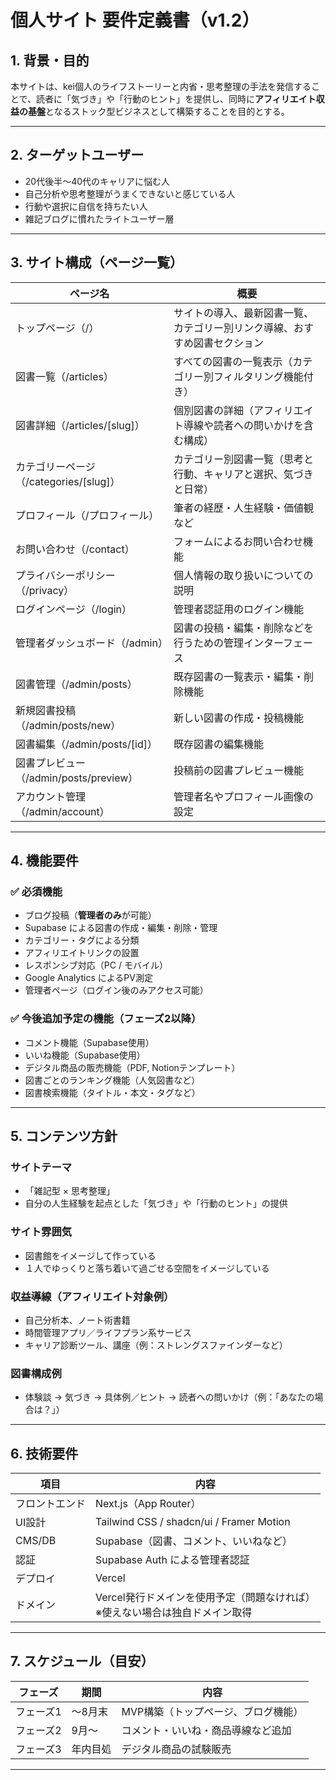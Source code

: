 # 個人サイト 要件定義書（v1.2）

## 1. 背景・目的

本サイトは、kei個人のライフストーリーと内省・思考整理の手法を発信することで、読者に「気づき」や「行動のヒント」を提供し、同時に**アフィリエイト収益の基盤**となるストック型ビジネスとして構築することを目的とする。

---

## 2. ターゲットユーザー

- 20代後半〜40代のキャリアに悩む人
- 自己分析や思考整理がうまくできないと感じている人
- 行動や選択に自信を持ちたい人
- 雑記ブログに慣れたライトユーザー層

---

## 3. サイト構成（ページ一覧）

| ページ名         | 概要                                                                 |
|------------------|----------------------------------------------------------------------|
| トップページ（/） | サイトの導入、最新図書一覧、カテゴリー別リンク導線、おすすめ図書セクション |
| 図書一覧（/articles） | すべての図書の一覧表示（カテゴリー別フィルタリング機能付き） |
| 図書詳細（/articles/[slug]） | 個別図書の詳細（アフィリエイト導線や読者への問いかけを含む構成） |
| カテゴリーページ（/categories/[slug]） | カテゴリー別図書一覧（思考と行動、キャリアと選択、気づきと日常） |
| プロフィール（/プロフィール） | 筆者の経歴・人生経験・価値観など                                     |
| お問い合わせ（/contact） | フォームによるお問い合わせ機能                                     |
| プライバシーポリシー（/privacy） | 個人情報の取り扱いについての説明                                   |
| ログインページ（/login） | 管理者認証用のログイン機能                                         |
| 管理者ダッシュボード（/admin） | 図書の投稿・編集・削除などを行うための管理インターフェース |
| 図書管理（/admin/posts） | 既存図書の一覧表示・編集・削除機能                                 |
| 新規図書投稿（/admin/posts/new） | 新しい図書の作成・投稿機能                                         |
| 図書編集（/admin/posts/[id]） | 既存図書の編集機能                                                 |
| 図書プレビュー（/admin/posts/preview） | 投稿前の図書プレビュー機能                                         |
| アカウント管理（/admin/account） | 管理者名やプロフィール画像の設定                                   |

---

## 4. 機能要件

### ✅ 必須機能

- ブログ投稿（**管理者のみ**が可能）
- Supabase による図書の作成・編集・削除・管理
- カテゴリー・タグによる分類
- アフィリエイトリンクの設置
- レスポンシブ対応（PC / モバイル）
- Google Analytics によるPV測定
- 管理者ページ（ログイン後のみアクセス可能）

### ✅ 今後追加予定の機能（フェーズ2以降）

- コメント機能（Supabase使用）
- いいね機能（Supabase使用）
- デジタル商品の販売機能（PDF, Notionテンプレート）
- 図書ごとのランキング機能（人気図書など）
- 図書検索機能（タイトル・本文・タグなど）

---

## 5. コンテンツ方針

### サイトテーマ

- 「雑記型 × 思考整理」
- 自分の人生経験を起点とした「気づき」や「行動のヒント」の提供

### サイト雰囲気
- 図書館をイメージして作っている
- １人でゆっくりと落ち着いて過ごせる空間をイメージしている

### 収益導線（アフィリエイト対象例）

- 自己分析本、ノート術書籍
- 時間管理アプリ／ライフプラン系サービス
- キャリア診断ツール、講座（例：ストレングスファインダーなど）

### 図書構成例

- 体験談 → 気づき → 具体例／ヒント → 読者への問いかけ（例：「あなたの場合は？」）

---

## 6. 技術要件

| 項目           | 内容                                     |
|----------------|------------------------------------------|
| フロントエンド | Next.js（App Router）                   |
| UI設計        | Tailwind CSS / shadcn/ui / Framer Motion |
| CMS/DB         | Supabase（図書、コメント、いいねなど）   |
| 認証           | Supabase Auth による管理者認証           |
| デプロイ       | Vercel                                   |
| ドメイン       | Vercel発行ドメインを使用予定（問題なければ）<br>※使えない場合は独自ドメイン取得 |

---

## 7. スケジュール（目安）

| フェーズ       | 期間          | 内容                                 |
|----------------|---------------|--------------------------------------|
| フェーズ1      | ～8月末       | MVP構築（トップページ、ブログ機能） |
| フェーズ2      | 9月〜         | コメント・いいね・商品導線など追加  |
| フェーズ3      | 年内目処       | デジタル商品の試験販売                |

---

